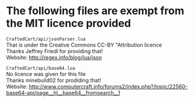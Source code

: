 # The following files are exempt from the MIT licence provided
`CraftedCart/api/jsonParser.lua`  
That is under the Creative Commons CC-BY "Attribution licence  
Thanks Jeffrey Friedl for providing that!  
Website: http://regex.info/blog/lua/json  

`CraftedCart/api/base64.lua`  
No licence was given for this file  
Thanks minebuild02 for prodiding that!  
Website: http://www.computercraft.info/forums2/index.php?/topic/22560-base64-api/page__hl__base64__fromsearch__1  
